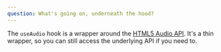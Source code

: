 ```yaml
---
question: What's going on, underneath the hood?
---
```


The `useAudio` hook is a wrapper around the [HTML5 Audio API](https://developer.mozilla.org/en-US/docs/Web/API/HTMLAudioElement). It's a thin wrapper, so you can still access the underlying API if you need to.
